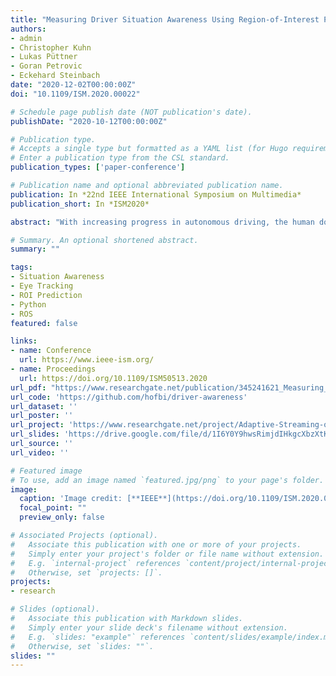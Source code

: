 ```yaml
---
title: "Measuring Driver Situation Awareness Using Region-of-Interest Prediction and Eye Tracking"
authors:
- admin
- Christopher Kuhn
- Lukas Püttner
- Goran Petrovic
- Eckehard Steinbach
date: "2020-12-02T00:00:00Z"
doi: "10.1109/ISM.2020.00022"

# Schedule page publish date (NOT publication's date).
publishDate: "2020-10-12T00:00:00Z"

# Publication type.
# Accepts a single type but formatted as a YAML list (for Hugo requirements).
# Enter a publication type from the CSL standard.
publication_types: ['paper-conference']

# Publication name and optional abbreviated publication name.
publication: In *22nd IEEE International Symposium on Multimedia*
publication_short: In *ISM2020*

abstract: "With increasing progress in autonomous driving, the human does not have to be in control of the vehicle for the entire drive. A human driver obtains the control of the vehicle in case of an autonomous system failure or when the vehicle encounters an unknown traffic situation it cannot handle on its own. A critical part of this transition to human control is to ensure a sufficient driver situation awareness. Currently, no direct method to explicitly estimate driver awareness exists. In this paper, we propose a novel system to explicitly measure the situation awareness of the driver. Our approach is inspired by methods used in aviation. However, in contrast to aviation, the situation awareness in driving is determined by the detection and understanding of dynamically changing and previously unknown situation elements. Our approach uses machine learning to define the best possible situation awareness. We also propose to measure the actual situation awareness of the driver using eye tracking. Comparing the actual awareness to the target awareness allows us to accurately assess the awareness the driver has of the current traffic situation. To test our approach, we conducted a user study. We measured the situation awareness score of our model for 8 unique traffic scenarios. The results experimentally validate the accuracy of the proposed driver awareness model."

# Summary. An optional shortened abstract.
summary: ""

tags:
- Situation Awareness
- Eye Tracking
- ROI Prediction
- Python
- ROS
featured: false

links:
- name: Conference
  url: https://www.ieee-ism.org/
- name: Proceedings
  url: https://doi.org/10.1109/ISM50513.2020
url_pdf: "https://www.researchgate.net/publication/345241621_Measuring_Driver_Situation_Awareness_Using_Region-of-Interest_Prediction_and_Eye_Tracking"
url_code: 'https://github.com/hofbi/driver-awareness'
url_dataset: ''
url_poster: ''
url_project: 'https://www.researchgate.net/project/Adaptive-Streaming-of-Sensor-Information-for-Teleoperator-Situation-Awareness'
url_slides: 'https://drive.google.com/file/d/1I6Y0Y9hwsRimjdIHkgcXbzXtKiTyXaQ2/view'
url_source: ''
url_video: ''

# Featured image
# To use, add an image named `featured.jpg/png` to your page's folder.
image:
  caption: 'Image credit: [**IEEE**](https://doi.org/10.1109/ISM.2020.00022)'
  focal_point: ""
  preview_only: false

# Associated Projects (optional).
#   Associate this publication with one or more of your projects.
#   Simply enter your project's folder or file name without extension.
#   E.g. `internal-project` references `content/project/internal-project/index.md`.
#   Otherwise, set `projects: []`.
projects:
- research

# Slides (optional).
#   Associate this publication with Markdown slides.
#   Simply enter your slide deck's filename without extension.
#   E.g. `slides: "example"` references `content/slides/example/index.md`.
#   Otherwise, set `slides: ""`.
slides: ""
---
```

